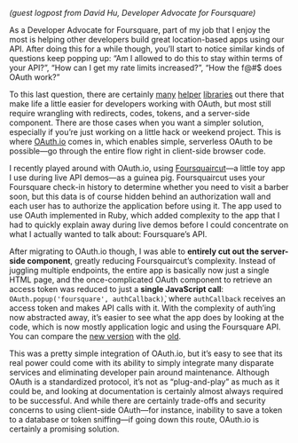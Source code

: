 _(guest logpost from David Hu, Developer Advocate for Foursquare)_

As a Developer Advocate for Foursquare, part of my job that I enjoy the most is helping other developers build great location-based apps using our API. After doing this for a while though, you’ll start to notice similar kinds of questions keep popping up: “Am I allowed to do this to stay within terms of your API?”, “How can I get my rate limits increased?”, “How the f@#$ does OAuth work?”

To this last question, there are certainly [many](https://github.com/Mashape/mashape-oauth) [helper](https://github.com/simplegeo/python-oauth2) [libraries](https://github.com/simplegeo/python-oauth2) out there that make life a little easier for developers working with OAuth, but most still require wrangling with redirects, codes, tokens, and a server-side component. There are those cases when you want a simpler solution, especially if you’re just working on a little hack or weekend project. This is where [OAuth.io](OAuth.io) comes in, which enables simple, serverless OAuth to be possible—go through the entire flow right in client-side browser code.

I recently played around with OAuth.io, using [Foursquaircut](http://foursquaircut.herokuapp.com/)—a little toy app I use during live API demos—as a guinea pig. Foursquaircut uses your Foursquare check-in history to determine whether you need to visit a barber soon, but this data is of course hidden behind an authorization wall and each user has to authorize the application before using it. The app used to use OAuth implemented in Ruby, which added complexity to the app that I had to quickly explain away during live demos before I could concentrate on what I actually wanted to talk about: Foursquare’s API.

After migrating to OAuth.io though, I was able to **entirely cut out the server-side component**, greatly reducing Foursquaircut’s complexity. Instead of juggling multiple endpoints, the entire app is basically now just a single HTML page, and the once-complicated OAuth component to retrieve an access token was reduced to just a **single JavaScript call**: `OAuth.popup('foursquare', authCallback)̀`, where `authCallback` receives an access token and makes API calls with it. With the complexity of auth’ing now abstracted away, it’s easier to see what the app does by looking at the code, which is now mostly application logic and using the Foursquare API. You can compare the [new version](https://github.com/octopi/foursquaircut-oauthio) with the [old](https://github.com/octopi/foursquaircut).

This was a pretty simple integration of OAuth.io, but it’s easy to see that its real power could come with its ability to simply integrate many disparate services and eliminating developer pain around maintenance. Although OAuth is a standardized protocol, it’s not as “plug-and-play” as much as it could be, and looking at documentation is certainly almost always required to be successful. And while there are certainly trade-offs and security concerns to using client-side OAuth—for instance, inability to save a token to a database or token sniffing—if going down this route, OAuth.io is certainly a promising solution.